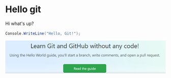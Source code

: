 # Hello git

Hi what's up?

```c#
Console.WriteLine("Hello, Git!");
```

<img src="img\image-20200719170213151.png" alt="image-20200719170213151" style="zoom:80%;" />
